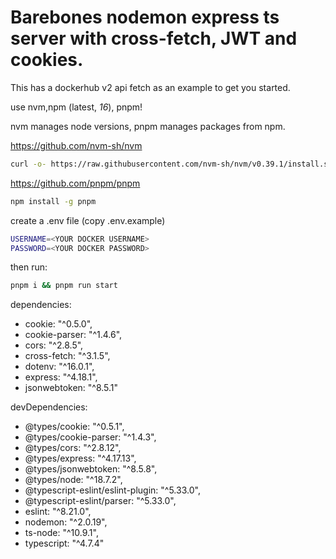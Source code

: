 

# Barebones nodemon express ts server  with cross-fetch, JWT and cookies.
This has a dockerhub v2 api fetch as an example to get you started.

use nvm,npm (latest, *16*), pnpm! 
 
nvm manages node versions,
pnpm manages packages from npm.

 https://github.com/nvm-sh/nvm
 ```bash
 curl -o- https://raw.githubusercontent.com/nvm-sh/nvm/v0.39.1/install.sh | bash
 ```
 https://github.com/pnpm/pnpm
 
  ```bash
 npm install -g pnpm
 ```
create a .env file (copy .env.example) 
```bash
USERNAME=<YOUR DOCKER USERNAME>
PASSWORD=<YOUR DOCKER PASSWORD>
```

then run:
```bash
pnpm i && pnpm run start
```

dependencies: 
+ cookie: "^0.5.0",
+ cookie-parser: "^1.4.6",
+ cors: "^2.8.5",
+ cross-fetch: "^3.1.5",
+ dotenv: "^16.0.1",
+ express: "^4.18.1",
+ jsonwebtoken: "^8.5.1"

devDependencies: 
+ @types/cookie: "^0.5.1",
+ @types/cookie-parser: "^1.4.3",
+ @types/cors: "^2.8.12",
+ @types/express: "^4.17.13",
+ @types/jsonwebtoken: "^8.5.8",
+ @types/node: "^18.7.2",
+ @typescript-eslint/eslint-plugin: "^5.33.0",
+ @typescript-eslint/parser: "^5.33.0",
+ eslint: "^8.21.0",
+ nodemon: "^2.0.19",
+ ts-node: "^10.9.1",
+ typescript: "^4.7.4"
